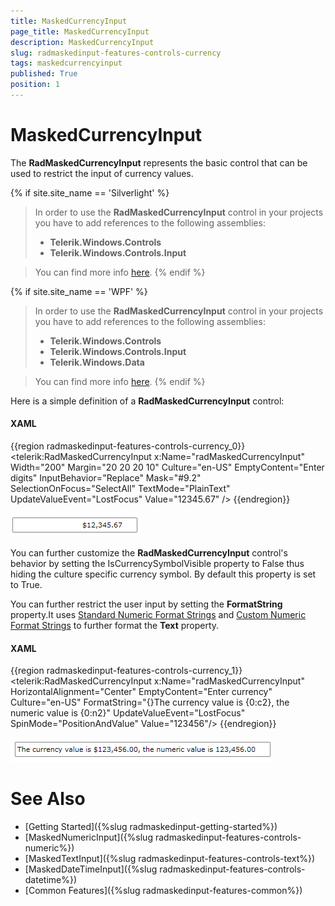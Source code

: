 ```yaml
---
title: MaskedCurrencyInput
page_title: MaskedCurrencyInput
description: MaskedCurrencyInput
slug: radmaskedinput-features-controls-currency
tags: maskedcurrencyinput
published: True
position: 1
---
```


# MaskedCurrencyInput

The __RadMaskedCurrencyInput__ represents the basic control that can be used to restrict the input of currency values.				

{% if site.site_name == 'Silverlight' %}
>In order to use the __RadMaskedCurrencyInput__ control in your projects you have to add references to the following assemblies:
>	- __Telerik.Windows.Controls__
>	- __Telerik.Windows.Controls.Input__  

>You can find more info [here](http://www.telerik.com/help/silverlight/installation-installing-controls-dependencies.html).
{% endif %}

{% if site.site_name == 'WPF' %} 
>In order to use the __RadMaskedCurrencyInput__ control in your projects you have to add references to the following assemblies:
>	- __Telerik.Windows.Controls__
>	- __Telerik.Windows.Controls.Input__
>	- __Telerik.Windows.Data__  

>You can find more info [here](http://www.telerik.com/help/wpf/installation-installing-controls-dependencies-wpf.html).
{% endif %}

Here is a simple definition of a __RadMaskedCurrencyInput__ control:				

#### __XAML__
{{region radmaskedinput-features-controls-currency_0}}
	<telerik:RadMaskedCurrencyInput x:Name="radMaskedCurrencyInput"
	                                Width="200"
	                                Margin="20 20 20 10"
	                                Culture="en-US"
	                                EmptyContent="Enter digits"
	                                InputBehavior="Replace"
	                                Mask="#9.2"
	                                SelectionOnFocus="SelectAll"
	                                TextMode="PlainText"
	                                UpdateValueEvent="LostFocus"
	                                Value="12345.67" />
{{endregion}}

![](images/radmaskedinput_currencyinput_default.png)

You can further customize the __RadMaskedCurrencyInput__ control's behavior by setting the IsCurrencySymbolVisible property to False thus hiding the culture specific currency symbol. By default this property is set to True.
				
You can further restrict the user input by setting the __FormatString__ property.It uses [Standard Numeric Format Strings](http://msdn.microsoft.com/en-us/library/dwhawy9k.aspx) and [Custom Numeric Format Strings](http://msdn.microsoft.com/en-us/library/0c899ak8.aspx) to further format the __Text__ property.				

#### __XAML__
{{region radmaskedinput-features-controls-currency_1}}
	<telerik:RadMaskedCurrencyInput x:Name="radMaskedCurrencyInput"
	                                HorizontalAlignment="Center"
	                                EmptyContent="Enter currency"
	                                Culture="en-US"
	                                FormatString="{}The currency value is {0:c2}, the numeric value is {0:n2}"
	                                UpdateValueEvent="LostFocus"
	                                SpinMode="PositionAndValue" 
	                                Value="123456"/>
{{endregion}}

![](images/radmaskedinput_currencyinput_format_string.png)

# See Also
 * [Getting Started]({%slug radmaskedinput-getting-started%})
 * [MaskedNumericInput]({%slug radmaskedinput-features-controls-numeric%})
 * [MaskedTextInput]({%slug radmaskedinput-features-controls-text%})
 * [MaskedDateTimeInput]({%slug radmaskedinput-features-controls-datetime%})
 * [Common Features]({%slug radmaskedinput-features-common%})